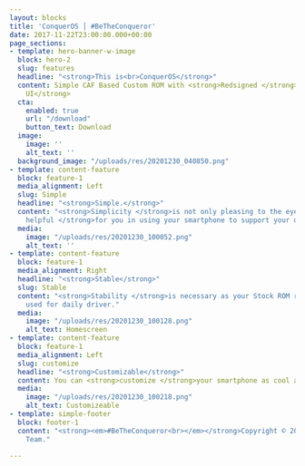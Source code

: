 ```yaml
---
layout: blocks
title: 'ConquerOS │ #BeTheConqueror'
date: 2017-11-22T23:00:00.000+00:00
page_sections:
- template: hero-banner-w-image
  block: hero-2
  slug: features
  headline: "<strong>This is<br>ConquerOS</strong>"
  content: Simple CAF Based Custom ROM with <strong>Redsigned </strong>and <strong>Redefined
    UI</strong>
  cta:
    enabled: true
    url: "/download"
    button_text: Download
  image:
    image: ''
    alt_text: ''
  background_image: "/uploads/res/20201230_040850.png"
- template: content-feature
  block: feature-1
  media_alignment: Left
  slug: Simple
  headline: "<strong>Simple.</strong>"
  content: "<strong>Simplicity </strong>is not only pleasing to the eye but also <strong>very
    helpful </strong>for you in using your smartphone to support your daily activities"
  media:
    image: "/uploads/res/20201230_100052.png"
    alt_text: ''
- template: content-feature
  block: feature-1
  media_alignment: Right
  headline: "<strong>Stable</strong>"
  slug: Stable
  content: "<strong>Stability </strong>is necessary as your Stock ROM replcement that
    used for daily driver."
  media:
    image: "/uploads/res/20201230_100128.png"
    alt_text: Homescreen
- template: content-feature
  block: feature-1
  media_alignment: Left
  slug: customize
  headline: "<strong>Customizable</strong>"
  content: You can <strong>customize </strong>your smartphone as cool as yourself!
  media:
    image: "/uploads/res/20201230_100218.png"
    alt_text: Customizeable
- template: simple-footer
  block: footer-1
  content: "<strong><em>#BeTheConqueror<br></em></strong>Copyright © 2021 The ConquerOS
    Team."

---
```

